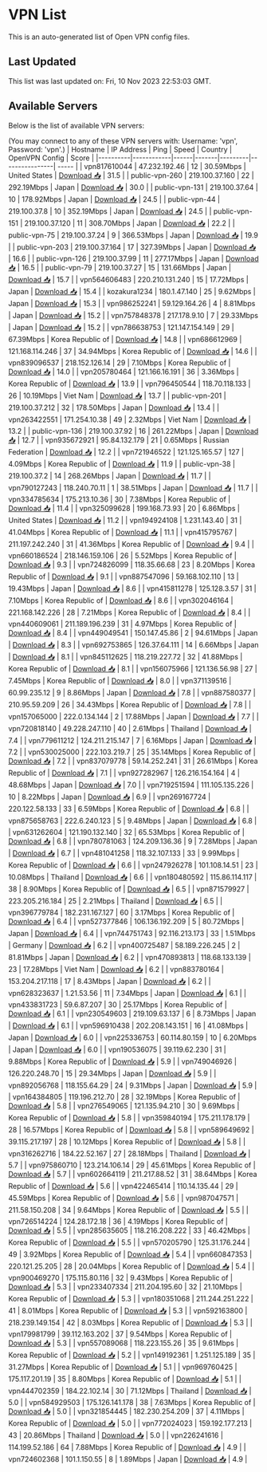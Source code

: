 # VPN List

This is an auto-generated list of Open VPN config files.

## Last Updated

This list was last updated on: Fri, 10 Nov 2023 22:53:03 GMT.

## Available Servers

Below is the list of available VPN servers:

(You may connect to any of these VPN servers with: Username: 'vpn', Password: 'vpn'.)
| Hostname | IP Address | Ping | Speed | Country | OpenVPN Config | Score |
|----------|------------|------|-------|---------|----------------| ----- |
| vpn817610044 | 47.232.192.46 | 12 | 30.59Mbps | United States | [Download 📥](./configs/server_0_US.ovpn) | 31.5 |
| public-vpn-260 | 219.100.37.160 | 22 | 292.19Mbps | Japan | [Download 📥](./configs/server_1_JP.ovpn) | 30.0 |
| public-vpn-131 | 219.100.37.64 | 10 | 178.92Mbps | Japan | [Download 📥](./configs/server_2_JP.ovpn) | 24.5 |
| public-vpn-44 | 219.100.37.8 | 10 | 352.19Mbps | Japan | [Download 📥](./configs/server_3_JP.ovpn) | 24.5 |
| public-vpn-151 | 219.100.37.120 | 11 | 308.70Mbps | Japan | [Download 📥](./configs/server_4_JP.ovpn) | 22.2 |
| public-vpn-75 | 219.100.37.24 | 9 | 366.53Mbps | Japan | [Download 📥](./configs/server_5_JP.ovpn) | 19.9 |
| public-vpn-203 | 219.100.37.164 | 17 | 327.39Mbps | Japan | [Download 📥](./configs/server_6_JP.ovpn) | 16.6 |
| public-vpn-126 | 219.100.37.99 | 11 | 277.17Mbps | Japan | [Download 📥](./configs/server_7_JP.ovpn) | 16.5 |
| public-vpn-79 | 219.100.37.27 | 15 | 131.66Mbps | Japan | [Download 📥](./configs/server_8_JP.ovpn) | 15.7 |
| vpn564606483 | 220.210.131.240 | 15 | 17.72Mbps | Japan | [Download 📥](./configs/server_9_JP.ovpn) | 15.4 |
| kozakura1234 | 180.1.47.140 | 25 | 9.62Mbps | Japan | [Download 📥](./configs/server_10_JP.ovpn) | 15.3 |
| vpn986252241 | 59.129.164.26 | 4 | 8.81Mbps | Japan | [Download 📥](./configs/server_11_JP.ovpn) | 15.2 |
| vpn757848378 | 217.178.9.10 | 7 | 29.33Mbps | Japan | [Download 📥](./configs/server_12_JP.ovpn) | 15.2 |
| vpn786638753 | 121.147.154.149 | 29 | 67.39Mbps | Korea Republic of | [Download 📥](./configs/server_13_KR.ovpn) | 14.8 |
| vpn686612969 | 121.168.114.246 | 37 | 34.94Mbps | Korea Republic of | [Download 📥](./configs/server_14_KR.ovpn) | 14.6 |
| vpn839096537 | 218.152.126.14 | 29 | 7.10Mbps | Korea Republic of | [Download 📥](./configs/server_15_KR.ovpn) | 14.0 |
| vpn205780464 | 121.166.16.191 | 36 | 3.36Mbps | Korea Republic of | [Download 📥](./configs/server_16_KR.ovpn) | 13.9 |
| vpn796450544 | 118.70.118.133 | 26 | 10.19Mbps | Viet Nam | [Download 📥](./configs/server_17_VN.ovpn) | 13.7 |
| public-vpn-201 | 219.100.37.212 | 32 | 178.50Mbps | Japan | [Download 📥](./configs/server_18_JP.ovpn) | 13.4 |
| vpn263422551 | 171.254.10.38 | 49 | 2.32Mbps | Viet Nam | [Download 📥](./configs/server_19_VN.ovpn) | 13.2 |
| public-vpn-136 | 219.100.37.92 | 16 | 261.22Mbps | Japan | [Download 📥](./configs/server_20_JP.ovpn) | 12.7 |
| vpn935672921 | 95.84.132.179 | 21 | 0.65Mbps | Russian Federation | [Download 📥](./configs/server_21_RU.ovpn) | 12.2 |
| vpn721946522 | 121.125.165.57 | 127 | 4.09Mbps | Korea Republic of | [Download 📥](./configs/server_22_KR.ovpn) | 11.9 |
| public-vpn-38 | 219.100.37.2 | 14 | 268.26Mbps | Japan | [Download 📥](./configs/server_23_JP.ovpn) | 11.7 |
| vpn790127243 | 118.240.70.11 | 1 | 38.51Mbps | Japan | [Download 📥](./configs/server_24_JP.ovpn) | 11.7 |
| vpn334785634 | 175.213.10.36 | 30 | 7.38Mbps | Korea Republic of | [Download 📥](./configs/server_25_KR.ovpn) | 11.4 |
| vpn325099628 | 199.168.73.93 | 20 | 6.86Mbps | United States | [Download 📥](./configs/server_26_US.ovpn) | 11.2 |
| vpn194924108 | 1.231.143.40 | 31 | 41.04Mbps | Korea Republic of | [Download 📥](./configs/server_27_KR.ovpn) | 11.1 |
| vpn415795767 | 211.197.242.240 | 31 | 41.36Mbps | Korea Republic of | [Download 📥](./configs/server_28_KR.ovpn) | 9.4 |
| vpn660186524 | 218.146.159.106 | 26 | 5.52Mbps | Korea Republic of | [Download 📥](./configs/server_29_KR.ovpn) | 9.3 |
| vpn724826099 | 118.35.66.68 | 23 | 8.20Mbps | Korea Republic of | [Download 📥](./configs/server_30_KR.ovpn) | 9.1 |
| vpn887547096 | 59.168.102.110 | 13 | 19.43Mbps | Japan | [Download 📥](./configs/server_31_JP.ovpn) | 8.6 |
| vpn415811278 | 125.128.3.57 | 31 | 7.10Mbps | Korea Republic of | [Download 📥](./configs/server_32_KR.ovpn) | 8.6 |
| vpn302046164 | 221.168.142.226 | 28 | 7.21Mbps | Korea Republic of | [Download 📥](./configs/server_33_KR.ovpn) | 8.4 |
| vpn440609061 | 211.189.196.239 | 31 | 4.97Mbps | Korea Republic of | [Download 📥](./configs/server_34_KR.ovpn) | 8.4 |
| vpn449049541 | 150.147.45.86 | 2 | 94.61Mbps | Japan | [Download 📥](./configs/server_35_JP.ovpn) | 8.3 |
| vpn692753865 | 126.37.64.111 | 14 | 6.66Mbps | Japan | [Download 📥](./configs/server_36_JP.ovpn) | 8.1 |
| vpn845112625 | 118.219.227.72 | 32 | 41.88Mbps | Korea Republic of | [Download 📥](./configs/server_37_KR.ovpn) | 8.1 |
| vpn156075966 | 121.136.56.98 | 27 | 7.45Mbps | Korea Republic of | [Download 📥](./configs/server_38_KR.ovpn) | 8.0 |
| vpn371139516 | 60.99.235.12 | 9 | 8.86Mbps | Japan | [Download 📥](./configs/server_39_JP.ovpn) | 7.8 |
| vpn887580377 | 210.95.59.209 | 26 | 34.43Mbps | Korea Republic of | [Download 📥](./configs/server_40_KR.ovpn) | 7.8 |
| vpn157065000 | 222.0.134.144 | 2 | 17.88Mbps | Japan | [Download 📥](./configs/server_41_JP.ovpn) | 7.7 |
| vpn720818140 | 49.228.247.110 | 40 | 2.61Mbps | Thailand | [Download 📥](./configs/server_42_TH.ovpn) | 7.4 |
| vpn779611212 | 124.211.215.147 | 7 | 6.16Mbps | Japan | [Download 📥](./configs/server_43_JP.ovpn) | 7.2 |
| vpn530025000 | 222.103.219.7 | 25 | 35.14Mbps | Korea Republic of | [Download 📥](./configs/server_44_KR.ovpn) | 7.2 |
| vpn837079778 | 59.14.252.241 | 31 | 26.61Mbps | Korea Republic of | [Download 📥](./configs/server_45_KR.ovpn) | 7.1 |
| vpn927282967 | 126.216.154.164 | 4 | 48.68Mbps | Japan | [Download 📥](./configs/server_46_JP.ovpn) | 7.0 |
| vpn719251594 | 111.105.135.226 | 10 | 8.22Mbps | Japan | [Download 📥](./configs/server_47_JP.ovpn) | 6.9 |
| vpn269167724 | 220.122.58.133 | 33 | 6.59Mbps | Korea Republic of | [Download 📥](./configs/server_48_KR.ovpn) | 6.8 |
| vpn875658763 | 222.6.240.123 | 5 | 9.48Mbps | Japan | [Download 📥](./configs/server_49_JP.ovpn) | 6.8 |
| vpn631262604 | 121.190.132.140 | 32 | 65.53Mbps | Korea Republic of | [Download 📥](./configs/server_50_KR.ovpn) | 6.8 |
| vpn780781063 | 124.209.136.36 | 9 | 7.28Mbps | Japan | [Download 📥](./configs/server_51_JP.ovpn) | 6.7 |
| vpn481041258 | 118.32.107.133 | 33 | 9.99Mbps | Korea Republic of | [Download 📥](./configs/server_52_KR.ovpn) | 6.6 |
| vpn247926278 | 101.108.14.51 | 23 | 10.08Mbps | Thailand | [Download 📥](./configs/server_53_TH.ovpn) | 6.6 |
| vpn180480592 | 115.86.114.117 | 38 | 8.90Mbps | Korea Republic of | [Download 📥](./configs/server_54_KR.ovpn) | 6.5 |
| vpn871579927 | 223.205.216.184 | 25 | 2.21Mbps | Thailand | [Download 📥](./configs/server_55_TH.ovpn) | 6.5 |
| vpn396779784 | 182.231.167.127 | 60 | 3.17Mbps | Korea Republic of | [Download 📥](./configs/server_56_KR.ovpn) | 6.4 |
| vpn527377846 | 106.136.192.209 | 5 | 80.72Mbps | Japan | [Download 📥](./configs/server_57_JP.ovpn) | 6.4 |
| vpn744751743 | 92.116.213.173 | 33 | 1.51Mbps | Germany | [Download 📥](./configs/server_58_DE.ovpn) | 6.2 |
| vpn400725487 | 58.189.226.245 | 2 | 81.81Mbps | Japan | [Download 📥](./configs/server_59_JP.ovpn) | 6.2 |
| vpn470893813 | 118.68.133.139 | 23 | 17.28Mbps | Viet Nam | [Download 📥](./configs/server_60_VN.ovpn) | 6.2 |
| vpn883780164 | 153.204.217.118 | 17 | 8.43Mbps | Japan | [Download 📥](./configs/server_61_JP.ovpn) | 6.2 |
| vpn628323637 | 1.21.53.56 | 11 | 7.34Mbps | Japan | [Download 📥](./configs/server_62_JP.ovpn) | 6.1 |
| vpn433831723 | 59.6.87.207 | 30 | 25.17Mbps | Korea Republic of | [Download 📥](./configs/server_63_KR.ovpn) | 6.1 |
| vpn230549603 | 219.109.63.137 | 6 | 8.73Mbps | Japan | [Download 📥](./configs/server_64_JP.ovpn) | 6.1 |
| vpn596910438 | 202.208.143.151 | 16 | 41.08Mbps | Japan | [Download 📥](./configs/server_65_JP.ovpn) | 6.0 |
| vpn225336753 | 60.114.80.159 | 10 | 6.20Mbps | Japan | [Download 📥](./configs/server_66_JP.ovpn) | 6.0 |
| vpn190536075 | 39.119.62.230 | 31 | 9.88Mbps | Korea Republic of | [Download 📥](./configs/server_67_KR.ovpn) | 5.9 |
| vpn749046926 | 126.220.248.70 | 15 | 29.34Mbps | Japan | [Download 📥](./configs/server_68_JP.ovpn) | 5.9 |
| vpn892056768 | 118.155.64.29 | 24 | 9.31Mbps | Japan | [Download 📥](./configs/server_69_JP.ovpn) | 5.9 |
| vpn164384805 | 119.196.212.70 | 28 | 32.19Mbps | Korea Republic of | [Download 📥](./configs/server_70_KR.ovpn) | 5.8 |
| vpn276549065 | 121.135.94.210 | 30 | 9.69Mbps | Korea Republic of | [Download 📥](./configs/server_71_KR.ovpn) | 5.8 |
| vpn359840194 | 175.211.178.179 | 28 | 16.57Mbps | Korea Republic of | [Download 📥](./configs/server_72_KR.ovpn) | 5.8 |
| vpn589649692 | 39.115.217.197 | 28 | 10.12Mbps | Korea Republic of | [Download 📥](./configs/server_73_KR.ovpn) | 5.8 |
| vpn316262716 | 184.22.52.167 | 27 | 28.18Mbps | Thailand | [Download 📥](./configs/server_74_TH.ovpn) | 5.7 |
| vpn975860710 | 123.214.106.14 | 29 | 45.61Mbps | Korea Republic of | [Download 📥](./configs/server_75_KR.ovpn) | 5.7 |
| vpn602664119 | 211.217.88.52 | 31 | 38.64Mbps | Korea Republic of | [Download 📥](./configs/server_76_KR.ovpn) | 5.6 |
| vpn422465414 | 110.14.135.44 | 29 | 45.59Mbps | Korea Republic of | [Download 📥](./configs/server_77_KR.ovpn) | 5.6 |
| vpn987047571 | 211.58.150.208 | 34 | 9.64Mbps | Korea Republic of | [Download 📥](./configs/server_78_KR.ovpn) | 5.5 |
| vpn726514224 | 124.28.172.18 | 36 | 4.19Mbps | Korea Republic of | [Download 📥](./configs/server_79_KR.ovpn) | 5.5 |
| vpn285635605 | 118.216.208.222 | 33 | 46.42Mbps | Korea Republic of | [Download 📥](./configs/server_80_KR.ovpn) | 5.5 |
| vpn570205790 | 125.31.176.244 | 49 | 3.92Mbps | Korea Republic of | [Download 📥](./configs/server_81_KR.ovpn) | 5.4 |
| vpn660847353 | 220.121.25.205 | 28 | 20.04Mbps | Korea Republic of | [Download 📥](./configs/server_82_KR.ovpn) | 5.4 |
| vpn900469270 | 175.115.80.116 | 32 | 9.43Mbps | Korea Republic of | [Download 📥](./configs/server_83_KR.ovpn) | 5.3 |
| vpn233407334 | 211.204.195.60 | 32 | 21.10Mbps | Korea Republic of | [Download 📥](./configs/server_84_KR.ovpn) | 5.3 |
| vpn180351068 | 211.244.251.222 | 41 | 8.01Mbps | Korea Republic of | [Download 📥](./configs/server_85_KR.ovpn) | 5.3 |
| vpn592163800 | 218.239.149.154 | 42 | 8.03Mbps | Korea Republic of | [Download 📥](./configs/server_86_KR.ovpn) | 5.3 |
| vpn179981799 | 39.112.163.202 | 37 | 9.54Mbps | Korea Republic of | [Download 📥](./configs/server_87_KR.ovpn) | 5.3 |
| vpn557089068 | 118.223.155.26 | 35 | 9.61Mbps | Korea Republic of | [Download 📥](./configs/server_88_KR.ovpn) | 5.2 |
| vpn149192361 | 1.251.125.189 | 35 | 31.27Mbps | Korea Republic of | [Download 📥](./configs/server_89_KR.ovpn) | 5.1 |
| vpn969760425 | 175.117.201.19 | 35 | 8.80Mbps | Korea Republic of | [Download 📥](./configs/server_90_KR.ovpn) | 5.1 |
| vpn444702359 | 184.22.102.14 | 30 | 71.12Mbps | Thailand | [Download 📥](./configs/server_91_TH.ovpn) | 5.0 |
| vpn584929503 | 175.126.141.178 | 38 | 7.63Mbps | Korea Republic of | [Download 📥](./configs/server_92_KR.ovpn) | 5.0 |
| vpn321854445 | 182.230.254.209 | 37 | 4.11Mbps | Korea Republic of | [Download 📥](./configs/server_93_KR.ovpn) | 5.0 |
| vpn772024023 | 159.192.177.213 | 43 | 20.86Mbps | Thailand | [Download 📥](./configs/server_94_TH.ovpn) | 5.0 |
| vpn226241616 | 114.199.52.186 | 64 | 7.88Mbps | Korea Republic of | [Download 📥](./configs/server_95_KR.ovpn) | 4.9 |
| vpn724602368 | 101.1.150.55 | 8 | 1.89Mbps | Japan | [Download 📥](./configs/server_96_JP.ovpn) | 4.9 |
